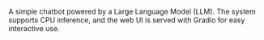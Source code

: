 A simple chatbot powered by a Large Language Model (LLM).
The system supports CPU inference, and the web UI is served with Gradio for easy interactive use.